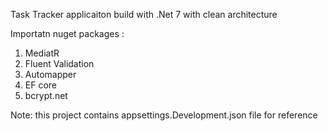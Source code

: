 Task Tracker applicaiton build with .Net 7 with clean architecture

Importatn nuget packages :
1. MediatR
2. Fluent Validation
3. Automapper
4. EF core
5. bcrypt.net

Note: this project contains appsettings.Development.json file for reference
